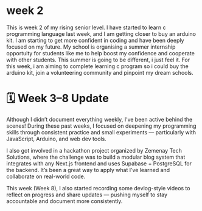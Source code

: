 
# week 2
This is week 2 of my rising senior level. I have started to learn c programming language last week, and 
I am getting closer to buy an arduino kit. I am starting to get more confident in coding and have been deeply focused on my future.
My school is organising a summer internship opportuity for students like me to help boost my confidence and cooperate with other students.
This summer is going to be different, i just feel it.
For this week, i am aiming to complete learning c program so i could buy the arduino kit, join a volunteering community
and pinpoint my dream schools.

# 🗓️ Week 3–8 Update
Although I didn’t document everything weekly, I’ve been active behind the scenes! During these past weeks, I focused on deepening my programming skills through consistent practice and small experiments — particularly with JavaScript, Arduino, and web dev tools.

I also got involved in a hackathon project organized by Zemenay Tech Solutions, where the challenge was to build a modular blog system that integrates with any Next.js frontend and uses Supabase + PostgreSQL for the backend. It’s been a great way to apply what I’ve learned and collaborate on real-world code.

This week (Week 8), I also started recording some devlog-style videos to reflect on progress and share updates — pushing myself to stay accountable and document more consistently.
